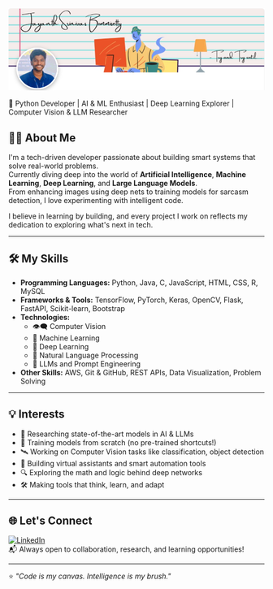 ![Banner](./banner.png)

🎯 Python Developer | AI & ML Enthusiast | Deep Learning Explorer | Computer Vision & LLM Researcher

## 👨‍💻 About Me

I'm a tech-driven developer passionate about building smart systems that solve real-world problems.  
Currently diving deep into the world of **Artificial Intelligence**, **Machine Learning**, **Deep Learning**, and **Large Language Models**.  
From enhancing images using deep nets to training models for sarcasm detection, I love experimenting with intelligent code.

I believe in learning by building, and every project I work on reflects my dedication to exploring what's next in tech.

---

## 🛠️ My Skills

- **Programming Languages:** Python, Java, C, JavaScript, HTML, CSS, R, MySQL  
- **Frameworks & Tools:** TensorFlow, PyTorch, Keras, OpenCV, Flask, FastAPI, Scikit-learn, Bootstrap  
- **Technologies:**  
  - 👁️‍🗨️ Computer Vision  
  - 🤖 Machine Learning  
  - 🧠 Deep Learning  
  - 💬 Natural Language Processing  
  - 🧾 LLMs and Prompt Engineering  
- **Other Skills:** AWS, Git & GitHub, REST APIs, Data Visualization, Problem Solving

---

## 💡 Interests

- 🧪 Researching state-of-the-art models in AI & LLMs  
- 🧠 Training models from scratch (no pre-trained shortcuts!)  
- 🛰️ Working on Computer Vision tasks like classification, object detection  
- 🤖 Building virtual assistants and smart automation tools  
- 🔍 Exploring the math and logic behind deep networks  
- 🛠️ Making tools that think, learn, and adapt

---

## 🌐 Let's Connect

[![LinkedIn](https://img.shields.io/badge/-LinkedIn-0077B5?style=flat&logo=linkedin&logoColor=white)](https://www.linkedin.com/in/jayanth-srinivas-b-0b7911269/)  
📬 Always open to collaboration, research, and learning opportunities!

---

⭐ _"Code is my canvas. Intelligence is my brush."_  

